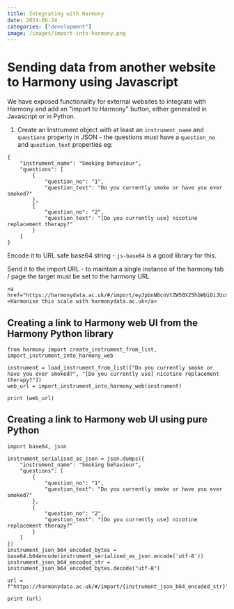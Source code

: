 ```yaml
---
title: Integrating with Harmony
date: 2024-06-24
categories: ["development"]
image: /images/import-into-harmony.png
---
```


# Sending data from another website to Harmony using Javascript

We have exposed functionality for external websites to integrate with Harmony and add an "import to Harmony" button, either generated in Javascript or in Python.

1. Create an Instrument object with at least an `instrument_name` and `questions` property in JSON - the questions must have a `question_no` and `question_text` properties eg:

```
{
    "instrument_name": "Smoking behaviour",
    "questions": [
        {
            "question_no": "1",
            "question_text": "Do you currently smoke or have you ever smoked?"
        },
        {
            "question_no": "2",
            "question_text": "[Do you currently use] nicotine replacement therapy?"
        }
    ]
}
```

Encode it to URL safe base64 string - `js-base64` is a good library for this.

Send it to the import URL - to maintain a single instance of the harmony tab / page the target must be set to the harmony URL

```
<a href="https://harmonydata.ac.uk/#/import/eyJpbnN0cnVtZW50X25hbWUiOiJUcmVhdG1lbnQgLSBtZWRpY2F0aW9uIiwicXVlc3Rpb25zIjpbeyJxdWVzdGlvbl9ubyI6IjEiLCJxdWVzdGlvbl90ZXh0IjoiSGF2ZSB5b3UgZXZlciB0YWtlbiBhbnRpLWRlcHJlc3NhbnRzPyJ9XX0" >Harmonise this scale with harmonydata.ac.uk</a>
```

## Creating a link to Harmony web UI from the Harmony Python library



```
from harmony import create_instrument_from_list, import_instrument_into_harmony_web

instrument = load_instrument_from_list(["Do you currently smoke or have you ever smoked?", "[Do you currently use] nicotine replacement therapy?"])
web_url = import_instrument_into_harmony_web(instrument)

print (web_url)
```

## Creating a link to Harmony web UI using pure Python


```
import base64, json

instrument_serialised_as_json = json.dumps({
    "instrument_name": "Smoking behaviour",
    "questions": [
        {
            "question_no": "1",
            "question_text": "Do you currently smoke or have you ever smoked?"
        },
        {
            "question_no": "2",
            "question_text": "[Do you currently use] nicotine replacement therapy?"
        }
    ]
})
instrument_json_b64_encoded_bytes = base64.b64encode(instrument_serialised_as_json.encode('utf-8'))
instrument_json_b64_encoded_str = instrument_json_b64_encoded_bytes.decode("utf-8")

url = f"https://harmonydata.ac.uk/#/import/{instrument_json_b64_encoded_str}"

print (url)
```
